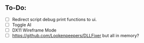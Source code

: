 

## To-Do:
- [ ] Redirect script debug print functions to ui.
- [ ] Toggle AI
- [ ] DX11 Wireframe Mode
- [ ] https://github.com/Lookenpeepers/DLLFixer but all in memory?
